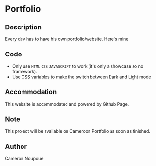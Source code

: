 # Portfolio

## Description

Every dev has to have his own portfolio/website. Here's mine

## Code

-   Only use `HTML` `CSS` `JAVASCRIPT` to work (it's only a showcase so no framework).
-   Use CSS variables to make the switch between Dark and Light mode

## Accommodation

This website is accommodated and powered by Github Page.

## Note

This project will be available on Cameroon Portfolio as soon as finished.

## Author

Cameron Noupoue
